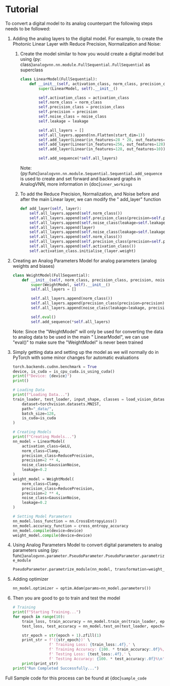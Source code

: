 # Tutorial

To convert a digital model to its analog counterpart the following steps needs to be followed:

1. Adding the analog layers to the digital model. For example, to create the Photonic Linear Layer with Reduce
   Precision, Normalization and Noise:
    1. Create the model similar to how you would create a digital model but using {py:
       class}`analogvnn.nn.module.FullSequential.FullSequential` as superclass
        ```python
        class LinearModel(FullSequential):
            def __init__(self, activation_class, norm_class, precision_class, precision, noise_class, leakage):
                super(LinearModel, self).__init__()

                self.activation_class = activation_class
                self.norm_class = norm_class
                self.precision_class = precision_class
                self.precision = precision
                self.noise_class = noise_class
                self.leakage = leakage

                self.all_layers = []
                self.all_layers.append(nn.Flatten(start_dim=1))
                self.add_layer(Linear(in_features=28 * 28, out_features=256))
                self.add_layer(Linear(in_features=256, out_features=128))
                self.add_layer(Linear(in_features=128, out_features=10))

                self.add_sequence(*self.all_layers)
        ```

       Note: {py:func}`analogvnn.nn.module.Sequential.Sequential.add_sequence` is used to create and set forward and
       backward graphs in AnalogVNN, more information in
       {doc}`inner_workings`

    2. To add the Reduce Precision, Normalization, and Noise before and after the main Linear layer, we can modify the "
       add_layer" function
        ```python
        def add_layer(self, layer):
            self.all_layers.append(self.norm_class())
            self.all_layers.append(self.precision_class(precision=self.precision))
            self.all_layers.append(self.noise_class(leakage=self.leakage, precision=self.precision))
            self.all_layers.append(layer)
            self.all_layers.append(self.noise_class(leakage=self.leakage, precision=self.precision))
            self.all_layers.append(self.norm_class())
            self.all_layers.append(self.precision_class(precision=self.precision))
            self.all_layers.append(self.activation_class())
            self.activation_class.initialise_(layer.weight)
        ```
2. Creating an Analog Parameters Model for analog parameters (analog weights and biases)
    ```python
    class WeightModel(FullSequential):
        def __init__(self, norm_class, precision_class, precision, noise_class, leakage):
            super(WeightModel, self).__init__()
            self.all_layers = []

            self.all_layers.append(norm_class())
            self.all_layers.append(precision_class(precision=precision))
            self.all_layers.append(noise_class(leakage=leakage, precision=precision))

            self.eval()
            self.add_sequence(*self.all_layers)
   ```

   Note: Since the "WeightModel" will only be used for converting the data to analog data to be used in the main "
   LinearModel", we can use "eval()" to make sure the "WeightModel" is never been trained

3. Simply getting data and setting up the model as we will normally do in PyTorch with some minor changes for automatic
   evaluations
    ```python
    torch.backends.cudnn.benchmark = True
    device, is_cuda = is_cpu_cuda.is_using_cuda()
    print(f"Device: {device}")
    print()

    # Loading Data
    print(f"Loading Data...")
    train_loader, test_loader, input_shape, classes = load_vision_dataset(
        dataset=torchvision.datasets.MNIST,
        path="_data/",
        batch_size=128,
        is_cuda=is_cuda
    )

    # Creating Models
    print(f"Creating Models...")
    nn_model = LinearModel(
        activation_class=GeLU,
        norm_class=Clamp,
        precision_class=ReducePrecision,
        precision=2 ** 4,
        noise_class=GaussianNoise,
        leakage=0.2
    )
    weight_model = WeightModel(
        norm_class=Clamp,
        precision_class=ReducePrecision,
        precision=2 ** 4,
        noise_class=GaussianNoise,
        leakage=0.2
    )

    # Setting Model Parameters
    nn_model.loss_function = nn.CrossEntropyLoss()
    nn_model.accuracy_function = cross_entropy_accuracy
    nn_model.compile(device=device)
    weight_model.compile(device=device)
    ```
4. Using Analog Parameters Model to convert digital parameters to analog parameters using {py:
   func}`analogvnn.parameter.PseudoParameter.PseudoParameter.parametrize_module`
    ```python
    PseudoParameter.parametrize_module(nn_model, transformation=weight_model)
    ```
5. Adding optimizer
    ```python
    nn_model.optimizer = optim.Adam(params=nn_model.parameters())
    ```
6. Then you are good to go to train and test the model
    ```python
    # Training
    print(f"Starting Training...")
    for epoch in range(10):
        train_loss, train_accuracy = nn_model.train_on(train_loader, epoch=epoch)
        test_loss, test_accuracy = nn_model.test_on(test_loader, epoch=epoch)

        str_epoch = str(epoch + 1).zfill(1)
        print_str = f'({str_epoch})' \
                    f' Training Loss: {train_loss:.4f},' \
                    f' Training Accuracy: {100. * train_accuracy:.0f}%,' \
                    f' Testing Loss: {test_loss:.4f},' \
                    f' Testing Accuracy: {100. * test_accuracy:.0f}%\n'
        print(print_str)
    print("Run Completed Successfully...")
    ```

Full Sample code for this process can be found at {doc}`sample_code`

